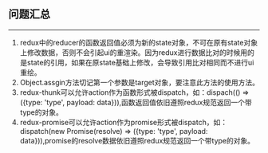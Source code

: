 ## 问题汇总
-------
1. redux中的reducer的函数返回值必须为新的state对象，不可在原有state对象上修改数据，否则不会引起ui的重渲染。因为redux进行数据比对的时候用的是state的引用，如果在原state基础上修改，会导致引用比对相同而不进行ui重绘。
2. Object.assgin方法切记第一个参数是target对象，要注意此方法的使用方法。
3. redux-thunk可以允许action作为函数形式被dispatch，如：dispach(() => ({type: 'type', payload: data})),函数返回值依旧遵照redux规范返回一个带type的对象。
4. redux-promise可以允许action作为promise形式被dispatch，如：dispatch(new Promise(resolve) => ({type: 'type', payload: data})),promise的resolve数据依旧遵照redux规范返回一个带type的对象。